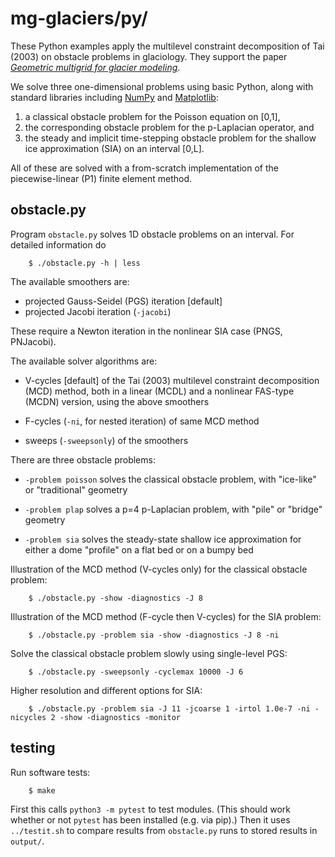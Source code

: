 # mg-glaciers/py/

These Python examples apply the multilevel constraint decomposition of Tai (2003) on obstacle problems in glaciology.  They support the paper [_Geometric multigrid for glacier modeling_](../paper/).

We solve three one-dimensional problems using basic Python, along with standard libraries including [NumPy](https://numpy.org/) and [Matplotlib](https://matplotlib.org/):

  1. a classical obstacle problem for the Poisson equation on [0,1],
  2. the corresponding obstacle problem for the p-Laplacian operator, and
  3. the steady and implicit time-stepping obstacle problem for the shallow ice approximation (SIA) on an interval [0,L].

All of these are solved with a from-scratch implementation of the piecewise-linear (P1) finite element method.

## obstacle.py

Program `obstacle.py` solves 1D obstacle problems on an interval.  For detailed information do

        $ ./obstacle.py -h | less

The available smoothers are:

  * projected Gauss-Seidel (PGS) iteration [default]
  * projected Jacobi iteration (`-jacobi`)

These require a Newton iteration in the nonlinear SIA case (PNGS, PNJacobi).

The available solver algorithms are:

  * V-cycles [default] of the Tai (2003) multilevel constraint decomposition (MCD) method, both in a linear (MCDL) and a nonlinear FAS-type (MCDN) version, using the above smoothers

  * F-cycles (`-ni`, for nested iteration) of same MCD method

  * sweeps (`-sweepsonly`) of the smoothers

There are three obstacle problems:

  * `-problem poisson` solves the classical obstacle problem, with "ice-like" or "traditional" geometry

  * `-problem plap` solves a p=4 p-Laplacian problem, with "pile" or "bridge" geometry

  * `-problem sia` solves the steady-state shallow ice approximation for either a dome "profile" on a flat bed or on a bumpy bed

Illustration of the MCD method (V-cycles only) for the classical obstacle problem:

        $ ./obstacle.py -show -diagnostics -J 8

Illustration of the MCD method (F-cycle then V-cycles) for the SIA problem:

        $ ./obstacle.py -problem sia -show -diagnostics -J 8 -ni

Solve the classical obstacle problem slowly using single-level PGS:

        $ ./obstacle.py -sweepsonly -cyclemax 10000 -J 6

Higher resolution and different options for SIA:

        $ ./obstacle.py -problem sia -J 11 -jcoarse 1 -irtol 1.0e-7 -ni -nicycles 2 -show -diagnostics -monitor

## testing

Run software tests:

        $ make

First this calls `python3 -m pytest` to test modules.  (This should work whether or not `pytest` has been installed (e.g. via pip).)  Then it uses `../testit.sh` to compare results from `obstacle.py` runs to stored results in `output/`.
